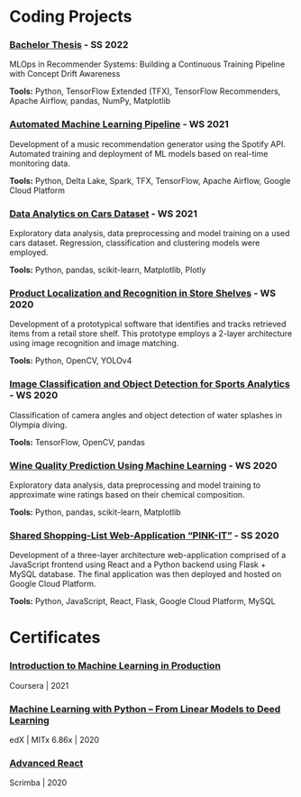 # Coding Projects

### [Bachelor Thesis](https://github.com/MyPetOctocat/bachelor_2022) - SS 2022
MLOps in Recommender Systems: Building a Continuous Training Pipeline with Concept Drift Awareness

**Tools:**  Python, TensorFlow Extended (TFX), TensorFlow Recommenders, Apache Airflow, pandas, NumPy, Matplotlib

### [Automated Machine Learning Pipeline](https://github.com/RaphaelMitas/MLops-Gruppe-C) - WS 2021
Development of a music recommendation generator using the Spotify API. Automated training and deployment of ML models based on real-time monitoring data.

**Tools:** 	Python, Delta Lake, Spark, TFX, TensorFlow, Apache Airflow, Google Cloud Platform

### [Data Analytics on Cars Dataset](https://github.com/MyPetOctocat/Applied-Analytics) - WS 2021
Exploratory data analysis, data preprocessing and model training on a used cars dataset. Regression, classification and clustering models were employed. 

**Tools:** 	Python, pandas, scikit-learn, Matplotlib, Plotly 

### [Product Localization and Recognition in Store Shelves](https://github.com/MyPetOctocat/marketing_ai) - WS 2020
Development of a prototypical software that identifies and tracks retrieved items from a retail store shelf. This prototype employs a 2-layer architecture using image recognition and image matching.

**Tools:** 	Python, OpenCV, YOLOv4

### [Image Classification and Object Detection for Sports Analytics](https://github.com/MyPetOctocat/deep_learning_olympia_2020) - WS 2020
Classification of camera angles and object detection of water splashes in Olympia diving.

**Tools:** 	TensorFlow, OpenCV, pandas 

### [Wine Quality Prediction Using Machine Learning](https://github.com/MyPetOctocat/advanced_data_science) - WS 2020
Exploratory data analysis, data preprocessing and model training to approximate wine ratings based on their chemical composition.

**Tools:** 	Python, pandas, scikit-learn, Matplotlib

### [Shared Shopping-List Web-Application “PINK-IT”](https://github.com/alexanderciuffreda/software-praktikum) - SS 2020
Development of a three-layer architecture web-application comprised of a JavaScript frontend using React and a Python backend using Flask + MySQL database. The final application was then deployed and hosted on Google Cloud Platform.

**Tools:** 	Python, JavaScript, React, Flask, Google Cloud Platform, MySQL


# Certificates

### [Introduction to Machine Learning in Production](https://coursera.org/verify/XBJDYTZ4NLSW)
Coursera | 2021

### [Machine Learning with Python – From Linear Models to Deed Learning](https://courses.edx.org/certificates/034a50aba0a14a43b8c6b8e6f834c483)
edX | MITx 6.86x | 2020

### [Advanced React](https://scrimba.com/certificate/uvNgwVc4/greact)
Scrimba | 2020



